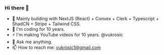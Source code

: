 ### Hi there 👋
- 🔭 Mainly building with NextJS (React) + Convex + Clerk + Typescript + ShadCN + Stripe + Tailwind CSS.
- 📙 I'm coding for 10 years.
- ⚡ I'm making YouTube videos for 10 years. @vukrosic
- 💬 Ask me anything.
- 📫 How to reach me: vukrosic1@gmail.com
